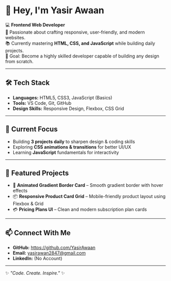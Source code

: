 # 👋 Hey, I'm Yasir Awaan

💻 **Frontend Web Developer**  
🚀 Passionate about crafting responsive, user-friendly, and modern websites.  
📚 Currently mastering **HTML, CSS, and JavaScript** while building daily projects.  
🎯 Goal: Become a highly skilled developer capable of building any design from scratch.

---

## 🛠️ Tech Stack
- **Languages:** HTML5, CSS3, JavaScript (Basics)
- **Tools:** VS Code, Git, GitHub
- **Design Skills:** Responsive Design, Flexbox, CSS Grid

---

## 📌 Current Focus
- Building **3 projects daily** to sharpen design & coding skills  
- Exploring **CSS animations & transitions** for better UI/UX  
- Learning **JavaScript** fundamentals for interactivity

---

## 📂 Featured Projects
- 🌈 **Animated Gradient Border Card** – Smooth gradient border with hover effects  
- 📦 **Responsive Product Card Grid** – Mobile-friendly product layout using Flexbox & Grid  
- 💳 **Pricing Plans UI** – Clean and modern subscription plan cards  

---

## 📫 Connect With Me
- **GitHub:** https://github.com/YasirAwaan
- **Email:** yasirawan2847@gmail.com
- **LinkedIn:** (No Account)

---

✨ _"Code. Create. Inspire."_ ✨

